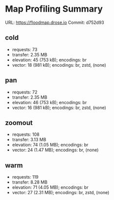 # Map Profiling Summary
URL: https://floodmap.drose.io
Commit: d752d93

## cold
- requests: 73
- transfer: 2.35 MB
- elevation: 45 (753 kB); encodings: br
- vector: 18 (981 kB); encodings: br, zstd, (none)

## pan
- requests: 72
- transfer: 2.35 MB
- elevation: 46 (753 kB); encodings: br
- vector: 16 (981 kB); encodings: br, zstd, (none)

## zoomout
- requests: 108
- transfer: 3.13 MB
- elevation: 74 (1.05 MB); encodings: br
- vector: 24 (1.47 MB); encodings: br, (none)

## warm
- requests: 119
- transfer: 8.28 MB
- elevation: 71 (4.05 MB); encodings: br
- vector: 27 (2.31 MB); encodings: br, zstd, (none)
